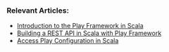 ### Relevant Articles:

- [Introduction to the Play Framework in Scala](https://www.baeldung.com/scala/play-framework-intro)
- [Building a REST API in Scala with Play Framework](https://www.baeldung.com/scala/play-rest-api)
- [Access Play Configuration in Scala](https://www.baeldung.com/scala/access-play-configuration)
